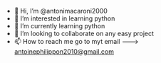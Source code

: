 - 👋 Hi, I’m @antonimacaroni2000
- 👀 I’m interested in  learning python
- 🌱 I’m currently learning python
- 💞️ I’m looking to collaborate on any easy project
- 📫 How to reach me go to myt email ---> antoinephilippon2010@gmail.com

<!---
antonimacaroni2000/antonimacaroni2000 is a ✨ special ✨ repository because its `README.md` (this file) appears on your GitHub profile.
You can click the Preview link to take a look at your changes.
--->
